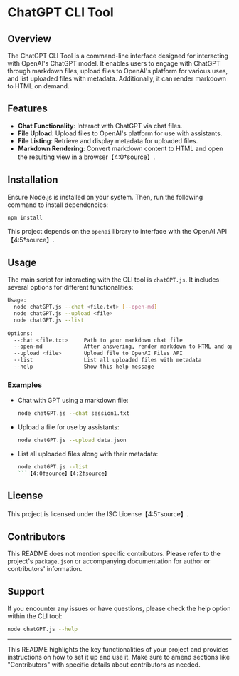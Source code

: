 # ChatGPT CLI Tool

## Overview
The ChatGPT CLI Tool is a command-line interface designed for interacting with OpenAI's ChatGPT model. It enables users to engage with ChatGPT through markdown files, upload files to OpenAI's platform for various uses, and list uploaded files with metadata. Additionally, it can render markdown to HTML on demand.

## Features
- **Chat Functionality**: Interact with ChatGPT via chat files.
- **File Upload**: Upload files to OpenAI's platform for use with assistants.
- **File Listing**: Retrieve and display metadata for uploaded files.
- **Markdown Rendering**: Convert markdown content to HTML and open the resulting view in a browser【4:0†source】.

## Installation
Ensure Node.js is installed on your system. Then, run the following command to install dependencies:

```bash
npm install
```

This project depends on the `openai` library to interface with the OpenAI API【4:5†source】.

## Usage
The main script for interacting with the CLI tool is `chatGPT.js`. It includes several options for different functionalities:

```bash
Usage:
  node chatGPT.js --chat <file.txt> [--open-md]
  node chatGPT.js --upload <file>
  node chatGPT.js --list
  
Options:
  --chat <file.txt>     Path to your markdown chat file
  --open-md             After answering, render markdown to HTML and open it
  --upload <file>       Upload file to OpenAI Files API 
  --list                List all uploaded files with metadata
  --help                Show this help message
```

### Examples
- Chat with GPT using a markdown file: 
  ```bash
  node chatGPT.js --chat session1.txt
  ```
- Upload a file for use by assistants:
  ```bash
  node chatGPT.js --upload data.json
  ```
- List all uploaded files along with their metadata:
  ```bash
  node chatGPT.js --list
  ```【4:0†source】【4:2†source】

## License
This project is licensed under the ISC License【4:5†source】. 

## Contributors
This README does not mention specific contributors. Please refer to the project's `package.json` or accompanying documentation for author or contributors' information.

## Support
If you encounter any issues or have questions, please check the help option within the CLI tool:

```bash
node chatGPT.js --help
```

---

This README highlights the key functionalities of your project and provides instructions on how to set it up and use it. Make sure to amend sections like "Contributors" with specific details about contributors as needed.
